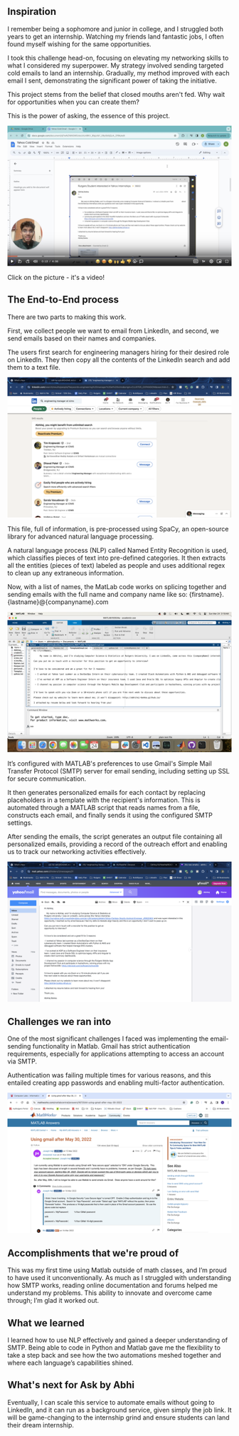 ## Inspiration

I remember being a sophomore and junior in college, and I struggled both years to get an internship. Watching my friends land fantastic jobs, I often found myself wishing for 
the same opportunities.

I took this challenge head-on, focusing on elevating my networking skills to what I considered my superpower. My strategy involved sending targeted cold emails to land an internship. Gradually, my method improved with each email I sent, demonstrating the significant power of taking the initiative.

This project stems from the belief that closed mouths aren't fed. Why wait for opportunities when you can create them? 

This is the power of asking, the essence of this project.

[<img src="assets/screenshot.jpeg">](https://www.loom.com/share/f1ba0bdca9db4d968335e99f2852e647?sid=0a3a43be-ae7d-477a-926c-2ead040aa1b3)

Click on the picture - it's a video!


## The End-to-End process

There are two parts to making this work.

First, we collect people we want to email from LinkedIn, and second, we send emails based on their names and companies.

The users first search for engineering managers hiring for their desired role on LinkedIn. They then copy all the contents of the LinkedIn search and add them to a text file. 

<img src="assets/linkedin.png">

This file, full of information, is pre-processed using SpaCy, an open-source library for advanced natural language processing. 

A natural language process (NLP) called Named Entity Recognition is used, which classifies pieces of text into pre-defined categories. It then extracts all the entities (pieces of text) labeled as people and uses additional regex to clean up any extraneous information.

Now, with a list of names, the MatLab code works on splicing together and sending emails with the full name and company name like so: {firstname}.{lastname}@{companyname}.com

<img src="assets/template.png">

It’s configured with MATLAB's preferences to use Gmail's Simple Mail Transfer Protocol (SMTP) server for email sending, including setting up SSL for secure communication. 

It then generates personalized emails for each contact by replacing placeholders in a template with the recipient's information. This is automated through a MATLAB script that reads names from a file, constructs each email, and finally sends it using the configured SMTP settings.

After sending the emails, the script generates an output file containing all personalized emails, providing a record of the outreach effort and enabling us to track our networking activities effectively.

<img src="assets/mail.png">


## Challenges we ran into

One of the most significant challenges I faced was implementing the email-sending functionality in Matlab. Gmail has strict authentication requirements, especially for applications attempting to access an account via SMTP. 

Authentication was failing multiple times for various reasons, and this entailed creating app passwords and enabling multi-factor authentication.

<img src="assets/fix.png">


## Accomplishments that we're proud of

This was my first time using Matlab outside of math classes, and I’m proud to have used it unconventionally. As much as I struggled with understanding how SMTP works, reading online documentation and forums helped me understand my problems. This ability to innovate and overcome came through; I’m glad it worked out.

## What we learned

I learned how to use NLP effectively and gained a deeper understanding of SMTP. Being able to code in Python and Matlab gave me the flexibility to take a step back and see how the two automations meshed together and where each language’s capabilities shined.

## What's next for Ask by Abhi

Eventually, I can scale this service to automate emails without going to LinkedIn, and it can run as a background service, given simply the job link. It will be game-changing to the internship grind and ensure students can land their dream internship.



